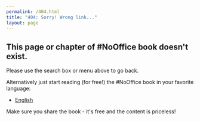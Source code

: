 ```yaml
---
permalink: /404.html
title: "404: Sorry! Wrong link..."
layout: page
---
```


## This page or chapter of #NoOffice book doesn't exist.

Please use the search box or menu above to go back.

Alternatively just start reading (for free!) the #NoOffice book in your favorite language:

* [English](/book/)

Make sure you share the book - it's free and the content is priceless!